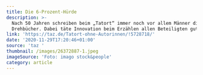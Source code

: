 ```yaml
---
title: Die 6-Prozent-Hürde
description: >-
  Nach 50 Jahren schreiben beim „Tatort“ immer noch vor allem Männer die
  Drehbücher. Dabei täte Innovation beim Erzählen allen Beteiligten gut.
link: 'https://taz.de/Tatort-ohne-Autorinnen/!5728718/'
date: '2020-11-29T17:20:46+01:00'
source: 'taz '
thumbnail: /images/26372887-1.jpeg
imageSource: 'Foto: imago stock&people'
category: article
---
```


